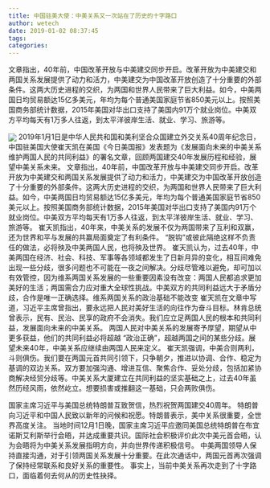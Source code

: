 ```yaml
---
title: 中国驻美大使：中美关系又一次站在了历史的十字路口
author: wetech
date: 2019-01-02 08:37:45
tags: 
categories: 
---
```

文章指出，40年前，中国改革开放与中美建交同步开启。改革开放为中美建交和两国关系发展提供了动力和活力，中美建交为中国改革开放创造了十分重要的外部条件。这两大历史进程的交织，为两国和世界人民带来了巨大利益。如今，中美两国日均贸易额达15亿多美元，年均为每个普通美国家庭节省850美元以上。按照美国商务部统计数据，2015年美国对华出口支持了美国内91万个就业岗位。中美双方平均每天有1万多人往返，到太平洋彼岸生活、就业、学习、旅游等。
<!-- more -->
<img align="center" border="0" src="https://imgcdn.yicai.com/uppics/images/2019/01/92be2ea085850833b881ee936c76fa9e.jpg" />
2019年1月1日是中华人民共和国和美利坚合众国建立外交关系40周年纪念日，中国驻美国大使崔天凯在美国《今日美国报》发表题为《发展面向未来的中美关系 维护两国人民的共同利益》的署名文章，回顾两国建交40年发展历程和经验，展望中美关系未来。
文章指出，40年前，中国改革开放与中美建交同步开启。改革开放为中美建交和两国关系发展提供了动力和活力，中美建交为中国改革开放创造了十分重要的外部条件。这两大历史进程的交织，为两国和世界人民带来了巨大利益。如今，中美两国日均贸易额达15亿多美元，年均为每个普通美国家庭节省850美元以上。按照美国商务部统计数据，2015年美国对华出口支持了美国内91万个就业岗位。中美双方平均每天有1万多人往返，到太平洋彼岸生活、就业、学习、旅游等。
崔天凯指出，40年来，中美关系的发展不仅为两国带来了互利和双赢，还为世界和平与发展的共赢局面奠定了有利条件。
“脱钩”或彼此隔绝这样不负责任的做法，必将殃及中美两国人民，也将殃及世界。
崔天凯认为，过去40年，中美两国在经济、社会、科技、军事等各领域都发生了日新月异的变化，相互间难免出现一些分歧，很多问题也不可能在一夜之间解决。分歧尽管难以避免，却可加以有效管控，因为维系两国关系发展的一些重要因素没有改变：两国人民都追求更加美好的生活；两国需合力应对重大全球性挑战。中美双方的共同利益远大于矛盾分歧，合作是唯一正确选择。维系两国关系的政治基础不能改变
崔天凯在文章中写道，习近平主席曾指出，要永远把人民对美好生活的向往作为奋斗目标。林肯总统曾表示，民有、民治、民享的政府不会消失。我们应立足两国人民的根本和共同利益，发展面向未来的中美关系。
两国人民对中美关系的发展寄予厚望，期望从中更多获益，他们的共同利益必将超越 “政治正确”，超越两国之间的某些分歧。展望未来40年，中美关系应继续由两国人民来定义。
崔天凯强调，中美合则两利，斗则俱伤。我们要在两国元首共同引领下，只争朝夕，推进以协调、合作、稳定为基调的双边关系。双方要加强沟通、增进互信、聚焦合作、妥处分歧，包括加紧协商解决经贸分歧等。中美关系大厦建立在共同利益的坚实基础之上，过去40年虽然历经风雨，依然屹立。想要损害或推翻这一基础，只会两败俱伤。
 
 
国家主席习近平与美国总统特朗普互致贺信，热烈祝贺两国建交40周年。
特朗普向习近平和中国人民致以新年的问候和祝愿。特朗普表示，美中关系很重要，全世界高度关注。
当地时间12月1日晚，国家主席习近平应邀同美国总统特朗普在布宜诺斯艾利斯举行会晤，并达成重要共识。国际社会积极评价此次中美元首会晤，认为会晤将为中美关系发展指明方向，并向世界传递积极信号。
中美两国领导人保持直接沟通，对于引领两国关系发展十分重要。在此次通话中，两国元首再次强调了保持经常联系和良好关系的重要性。
事实上，当前中美关系再次走到了十字路口，面临着何去何从的历史性抉择。
